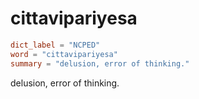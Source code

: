 # cittavipariyesa

``` toml
dict_label = "NCPED"
word = "cittavipariyesa"
summary = "delusion, error of thinking."
```

delusion, error of thinking.

